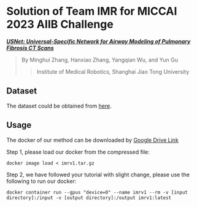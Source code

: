 # Solution of Team IMR for MICCAI 2023 AIIB Challenge

[**_USNet: Universal-Specific Network for Airway Modeling of Pulmonary Fibrosis CT Scans_**]()

> By Minghui Zhang, Hanxiao Zhang, Yangqian Wu, and Yun Gu
>> Institute of Medical Robotics, Shanghai Jiao Tong University


## Dataset
The dataset could be obtained from [here](https://codalab.lisn.upsaclay.fr/competitions/13238#learn_the_details-dataset).


## Usage
The docker of our method can be downloaded by [Google Drive Link](https://drive.google.com/file/d/1l76Yym8RFwc4kZ0Sq2RSux5fq7bqat-M/view?usp=sharing) 

Step 1, please load our docker from the compressed file:

```
docker image load < imrv1.tar.gz
```

Step 2, we have followed your tutorial with slight change, please use the following to run our docker:

```
docker container run --gpus "device=0" --name imrv1 --rm -v [input directory]:/input -v [output directory]:/output imrv1:latest
```